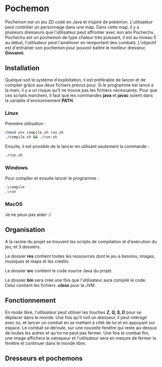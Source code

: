 # Pochemon

Pochemon est un jeu 2D codé en Java et inspiré de 
pokémon. L'utilisateur peut contrôler un personnage 
dans une map. Dans cette map, il y a plusieurs 
dresseurs que l'utilisateur peut affronter avec son ami 
Pochechu. Pochechu est un pochemon de type chaleur très 
puissant, il est au niveau 5 au début, l'utilisateur 
peut l'améliorer en remportant des combats. L'objectif 
est d'entraîner son pochemon pour pouvoir battre le 
meilleur dresseur, **Giovanni**.

## Installation

Quelque soit le système d'exploitation, il est
préférable de lancer et de compiler grâce aux deux
fichiers prévus pour. Si le programme est lancé à la
main, il y a un risque qu'il ne trouve pas les fichiers 
nécessaires. Pour que ces scripts marchent, il faut que
les commandes **java** et **javac** soient dans la 
variable d'environnement **PATH**.

### Linux

Première utilisation :

```bash
chmod u+x compile.sh run.sh
./compile.sh && ./run.sh
```

Ensuite, il est possible de le lancer en utilisant seulement la commande :

```bash
./run.sh
```

### Windows

Pour compiler et ensuite lancer le programme :

```bat
.\compile
.\run
```

### MacOS

Je ne peux pas aider :/

## Organisation

A la racine du projet se trouvent les scripts de
compilation et d'exécution du jeu, et 3 dossiers.

Le dossier **res** contient toutes les ressources dont
le jeu a besoins, images, musiques et maps et les
crédits.

Le dossier **src** contient le code source Java du
projet.

Le dossier **bin** sera créé une fois que
l'utilisateur aura compilé le code. Celui contient
les fichiers ***.class*** pour la JVM.

## Fonctionnement

En mode libre, l'utilisateur peut utiliser les touches
***Z, Q, S, D*** pour se déplacer dans le monde.
Une fois qu'il voit un dresseur, il peut intéragir avec
lui, et lancer un combat en se mettant à côté de lui et
en appuyant sur espace. Le combat se déroule, sur une
nouvelle fenêtre qui reste au-dessus de toutes les
autres et qu'on ne peut pas fermer. Une fois le combat 
fini, une image affichera le vainqueur et l'utilisateur 
sera en mesure de fermer la fenêtre et continuer dans le
monde libre.

## Dresseurs et pochemons
